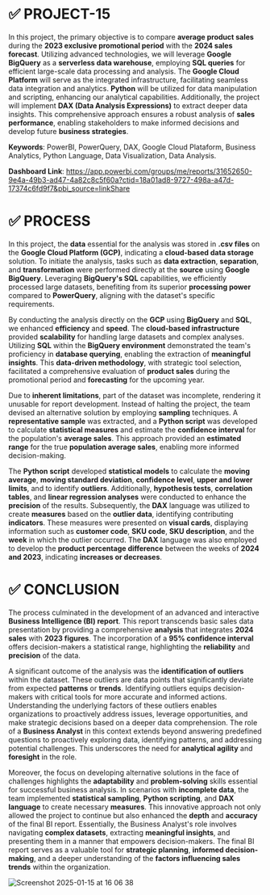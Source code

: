 # ✅ PROJECT-15

In this project, the primary objective is to compare **average product sales** during the **2023 exclusive promotional period** with the **2024 sales forecast**. Utilizing advanced technologies, we will leverage **Google BigQuery** as a **serverless data warehouse**, employing **SQL queries** for efficient large-scale data processing and analysis. The **Google Cloud Platform** will serve as the integrated infrastructure, facilitating seamless data integration and analytics. **Python** will be utilized for data manipulation and scripting, enhancing our analytical capabilities. Additionally, the project will implement **DAX (Data Analysis Expressions)** to extract deeper data insights. This comprehensive approach ensures a robust analysis of **sales performance**, enabling stakeholders to make informed decisions and develop future **business strategies**.

**Keywords**: PowerBI, PowerQuery, DAX, Google Cloud Plataform, Business Analytics, Python Language, Data Visualization, Data Analysis.

**Dashboard Link**: https://app.powerbi.com/groups/me/reports/31652650-9e4a-49b3-ad47-4a82c8c5f60a?ctid=18a01ad8-9727-498a-a47d-17374c6fd9f7&pbi_source=linkShare

# ✅ PROCESS

In this project, the **data** essential for the analysis was stored in **.csv files** on the **Google Cloud Platform (GCP)**, indicating a **cloud-based data storage** solution. To initiate the analysis, tasks such as **data extraction**, **separation**, and **transformation** were performed directly at the **source** using **Google BigQuery**. Leveraging **BigQuery's SQL** capabilities, we efficiently processed large datasets, benefiting from its superior **processing power** compared to **PowerQuery**, aligning with the dataset's specific requirements.

By conducting the analysis directly on the **GCP** using **BigQuery** and **SQL**, we enhanced **efficiency** and **speed**. The **cloud-based infrastructure** provided **scalability** for handling large datasets and complex analyses. Utilizing **SQL** within the **BigQuery environment** demonstrated the team's proficiency in **database querying**, enabling the extraction of **meaningful insights**. This **data-driven methodology**, with strategic tool selection, facilitated a comprehensive evaluation of **product sales** during the promotional period and **forecasting** for the upcoming year.

Due to **inherent limitations**, part of the dataset was incomplete, rendering it unusable for report development. Instead of halting the project, the team devised an alternative solution by employing **sampling** techniques. A **representative sample** was extracted, and a **Python script** was developed to calculate **statistical measures** and estimate the **confidence interval** for the population's **average sales**. This approach provided an **estimated range** for the true **population average sales**, enabling more informed decision-making.

The **Python script** developed **statistical models** to calculate the **moving average**, **moving standard deviation**, **confidence level**, **upper and lower limits**, and to identify **outliers**. Additionally, **hypothesis tests**, **correlation tables**, and **linear regression analyses** were conducted to enhance the **precision** of the results. Subsequently, the **DAX** language was utilized to create **measures** based on the **outlier data**, identifying contributing **indicators**. These measures were presented on **visual cards**, displaying information such as **customer code**, **SKU code**, **SKU description**, and the **week** in which the outlier occurred. The **DAX** language was also employed to develop the **product percentage difference** between the weeks of **2024 and 2023**, indicating **increases or decreases**.

# ✅ CONCLUSION

The process culminated in the development of an advanced and interactive **Business Intelligence (BI) report**. This report transcends basic sales data presentation by providing a comprehensive **analysis** that integrates **2024 sales** with **2023 figures**. The incorporation of a **95% confidence interval** offers decision-makers a statistical range, highlighting the **reliability** and **precision** of the data.

A significant outcome of the analysis was the **identification of outliers** within the dataset. These outliers are data points that significantly deviate from expected **patterns** or **trends**. Identifying outliers equips decision-makers with critical tools for more accurate and informed actions. Understanding the underlying factors of these outliers enables organizations to proactively address issues, leverage opportunities, and make strategic decisions based on a deeper data comprehension. The role of a **Business Analyst** in this context extends beyond answering predefined questions to proactively exploring data, identifying patterns, and addressing potential challenges. This underscores the need for **analytical agility** and **foresight** in the role.

Moreover, the focus on developing alternative solutions in the face of challenges highlights the **adaptability** and **problem-solving** skills essential for successful business analysis. In scenarios with **incomplete data**, the team implemented **statistical sampling**, **Python scripting**, and **DAX language** to create necessary **measures**. This innovative approach not only allowed the project to continue but also enhanced the **depth** and **accuracy** of the final BI report. Essentially, the Business Analyst's role involves navigating **complex datasets**, extracting **meaningful insights**, and presenting them in a manner that empowers decision-makers. The final BI report serves as a valuable tool for **strategic planning**, **informed decision-making**, and a deeper understanding of the **factors influencing sales trends** within the organization.

![Screenshot 2025-01-15 at 16 06 38](https://github.com/user-attachments/assets/e9d424a5-0a7e-4a3b-867f-8efef3d53cfa)

